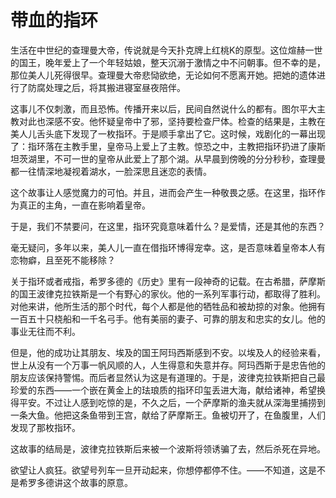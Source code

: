 # 带血的指环

生活在中世纪的查理曼大帝，传说就是今天扑克牌上红桃K的原型。这位煊赫一世的国王，晚年爱上了一个年轻姑娘，整天沉溺于激情之中不问朝事。但不幸的是， 那位美人儿死得很早。查理曼大帝悲恸欲绝，无论如何不愿离开她。把她的遗体进行了防腐处理之后，将其搬进寝室昼夜陪伴。 

这事儿不仅刺激，而且恐怖。传播开来以后，民间自然说什么的都有。图尔平大主教对此也深感不安。他怀疑皇帝中了邪，坚持要检查尸体。检查的结果是，主教在美人儿舌头底下发现了一枚指环。于是顺手拿出了它。这时候，戏剧化的一幕出现了：指环落在主教手里，皇帝马上爱上了主教。惊恐之中，主教把指环扔进了康斯坦茨湖里，不可一世的皇帝从此爱上了那个湖。从早晨到傍晚的分分秒秒，查理曼都一往情深地凝视着湖水，一脸深思且迷恋的表情。 

这个故事让人感觉魔力的可怕。并且，进而会产生一种敬畏之感。在这里，指环作为真正的主角，一直在影响着皇帝。 

于是，我们不禁要问，在这里，指环究竟意味着什么？是爱情，还是其他的东西？ 

毫无疑问，多年以来，美人儿一直在借指环博得宠幸。这，是否意味着皇帝本人有恋物癖，且至死不能移除？ 

关于指环或者戒指，希罗多德的《历史》里有一段神奇的记载。在古希腊，萨摩斯的国王波律克拉铁斯是一个有野心的家伙。他的一系列军事行动，都取得了胜利。对他来讲，他所生活的那个时代，每个人都是他的牺牲品和被劫掠的对象。他拥有一百五十只桡船和一千名弓手。他有美丽的妻子、可靠的朋友和忠实的女儿。他的事业无往而不利。 

但是，他的成功让其朋友、埃及的国王阿玛西斯感到不安。以埃及人的经验来看，世上从没有一个万事一帆风顺的人，人生得意和失意并存。阿玛西斯于是忠告他的朋友应该保持警惕。而后者显然认为这是有道理的。于是，波律克拉铁斯把自己最珍爱的东西——一个嵌在黄金上的珐琅质的指环印玺丢进大海，献给诸神，希望换得平安。不过让人感到吃惊的是，不久之后，一个萨摩斯的渔夫就从深海里捕捞到一条大鱼。他把这条鱼带到王宫，献给了萨摩斯王。鱼被切开了，在鱼腹里，人们发现了那枚指环。 

这故事的结局是，波律克拉铁斯后来被一个波斯将领诱骗了去，然后杀死在异地。 

欲望让人疯狂。欲望号列车一旦开动起来，你想停都停不住。——不知道，这是不是希罗多德讲这个故事的原意。